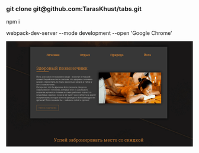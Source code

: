 <h3>git clone git@github.com:TarasKhust/tabs.git</h3>
<p>npm i</p>
<p>webpack-dev-server --mode development --open 'Google Chrome'</p>

<img src='Gifius.gif'>